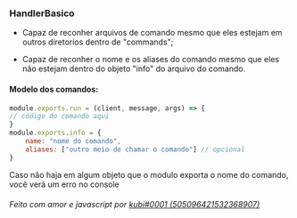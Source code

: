 ### HandlerBasico

- Capaz de reconher arquivos de comando mesmo que eles estejam em outros diretorios dentro de "commands";

- Capaz de reconher o nome e os aliases do comando mesmo que eles não estejam dentro do objeto "info" do arquivo do comando.

#### Modelo dos comandos:
```javascript
module.exports.run = (client, message, args) => {
// código do comando aqui
}
module.exports.info = {
    name: "nome do comando",
    aliases: ["outro meio de chamar o comando"] // opcional
}
```
Caso não haja em algum objeto que o modulo exporta o nome do comando, você verá um erro no console
###### Feito com amor e javascript por [kubi#0001 (505096421532368907)](https://discordapp.com/users/505096421532368907 "kubi#0001 (505096421532368907)")
